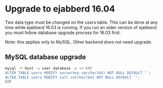 # Upgrade to ejabberd 16.04

Two data type must be changed on the users table. This can be done at any
time while ejabberd 16.03 is running. If you run an older version of ejabberd
you must follow database upgrade process for 16.03 first.

Note: this applies only to MySQL. Other backend does not need upgrade.

## MySQL database upgrade
``` bash
mysql -h host -u user database -p << EOF
ALTER TABLE users MODIFY serverkey varchar(64) NOT NULL DEFAULT '';
ALTER TABLE users MODIFY salt varchar(64) NOT NULL DEFAULT '';
EOF
```
